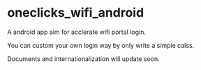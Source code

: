 # oneclicks_wifi_android

A android app aim for acclerate wifi portal login.<br />

You can custom your own login way by only write a simple calss.<br />

Documents and internationalization will update soon.
